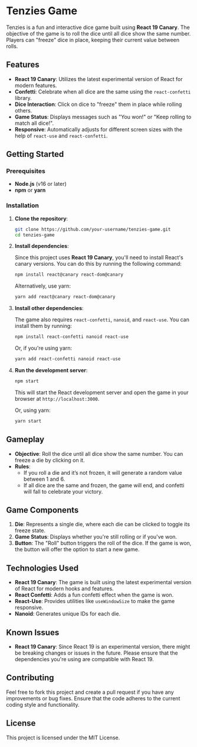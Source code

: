 
# Tenzies Game

Tenzies is a fun and interactive dice game built using **React 19 Canary**. The objective of the game is to roll the dice until all dice show the same number. Players can "freeze" dice in place, keeping their current value between rolls.

## Features

- **React 19 Canary**: Utilizes the latest experimental version of React for modern features.
- **Confetti**: Celebrate when all dice are the same using the `react-confetti` library.
- **Dice Interaction**: Click on dice to "freeze" them in place while rolling others.
- **Game Status**: Displays messages such as "You won!" or "Keep rolling to match all dice!".
- **Responsive**: Automatically adjusts for different screen sizes with the help of `react-use` and `react-confetti`.

## Getting Started

### Prerequisites

- **Node.js** (v16 or later)
- **npm** or **yarn**

### Installation

1. **Clone the repository**:

   ```bash
   git clone https://github.com/your-username/tenzies-game.git
   cd tenzies-game
   ```

2. **Install dependencies**:

   Since this project uses **React 19 Canary**, you'll need to install React's canary versions. You can do this by running the following command:

   ```bash
   npm install react@canary react-dom@canary
   ```

   Alternatively, use yarn:

   ```bash
   yarn add react@canary react-dom@canary
   ```

3. **Install other dependencies**:

   The game also requires `react-confetti`, `nanoid`, and `react-use`. You can install them by running:

   ```bash
   npm install react-confetti nanoid react-use
   ```

   Or, if you're using yarn:

   ```bash
   yarn add react-confetti nanoid react-use
   ```

4. **Run the development server**:

   ```bash
   npm start
   ```

   This will start the React development server and open the game in your browser at `http://localhost:3000`.

   Or, using yarn:

   ```bash
   yarn start
   ```

## Gameplay

- **Objective**: Roll the dice until all dice show the same number. You can freeze a die by clicking on it.
- **Rules**: 
  - If you roll a die and it’s not frozen, it will generate a random value between 1 and 6.
  - If all dice are the same and frozen, the game will end, and confetti will fall to celebrate your victory.
  
## Game Components

1. **Die**: Represents a single die, where each die can be clicked to toggle its freeze state.
2. **Game Status**: Displays whether you're still rolling or if you've won.
3. **Button**: The "Roll" button triggers the roll of the dice. If the game is won, the button will offer the option to start a new game.

## Technologies Used

- **React 19 Canary**: The game is built using the latest experimental version of React for modern hooks and features.
- **React Confetti**: Adds a fun confetti effect when the game is won.
- **React-Use**: Provides utilities like `useWindowSize` to make the game responsive.
- **Nanoid**: Generates unique IDs for each die.

## Known Issues

- **React 19 Canary**: Since React 19 is an experimental version, there might be breaking changes or issues in the future. Please ensure that the dependencies you're using are compatible with React 19.

## Contributing

Feel free to fork this project and create a pull request if you have any improvements or bug fixes. Ensure that the code adheres to the current coding style and functionality.

## License

This project is licensed under the MIT License.
